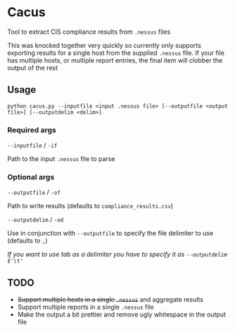 # Cacus
Tool to extract CIS compliance results from `.nessus` files

This was knocked together very quickly so currently only supports exporting results for a single host from the supplied `.nessus` file.  If your file has multiple hosts, or multiple report entries, the final item will clobber the output of the rest

## Usage
`python cacus.py --inputfile <input .nessus file> [--outputfile <output file>] [--outputdelim <delim>]` 

### Required args
`--inputfile` / `-if`

Path to the input `.nessus` file to parse

### Optional args
`--outputfile` / `-of`

Path to write results (defaults to `compliance_results.csv`)

`--outputdelim` / `-od`

Use in conjunction with `--outputfile` to specify the file delimiter to use (defaults to `,`)

*If you want to use tab as a delimiter you have to specify it as `--outputdelim $'\t'`*

## TODO
* ~~Support multiple hosts in a single `.nessus`~~ and aggregate results
* Support multiple reports in a single `.nessus` file
* Make the output a bit prettier and remove ugly whitespace in the output file